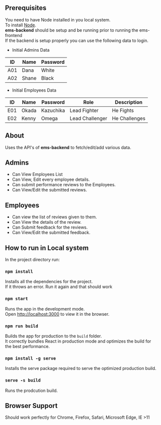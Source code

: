 ## Prerequisites
You need to have Node installed in you local system. <br/>
To install [Node](https://nodejs.org/en/download/).<br/>
**ems-backend** should be setup and be running prior to running the ems-frontend <br/>
If the backend is setup properly you can use the following data to login.
- Initial Admins Data <br/>

| ID  | Name  | Password |
|-----|-------|----------|
| A01 | Dana  | White    |
| A02 | Shane | Black    |

- Initial Employees Data <br/>

| ID  | Name  | Password  | Role            | Description   |
|-----|-------|-----------|-----------------|---------------|
| E01 | Okada | Kazuchika | Lead Fighter    | He Fights     |
| E02 | Kenny | Omega     | Lead Challenger | He Challenges |


## About
Uses the API's of **ems-backend** to fetch/edit/add various data.
## Admins 
- Can View Employees List
- Can View, Edit every employee details.
- Can submit performance reviews to the Employees.
- Can View/Edit the submitted reviews.
## Employees
- Can view the list of reviews given to them.
- Can View the details of the review.
- Can Submit feedback for the reviews.
- Can View/Edit the submitted feedback.

## How to run in Local system

In the project directory run:

### `npm install`

Installs all the dependencies for the project.<br/>
If it throws an error. Run it again and that should work

### `npm start`

Runs the app in the development mode.<br />
Open [http://localhost:3000](http://localhost:3000) to view it in the browser.

### `npm run build`

Builds the app for production to the `build` folder.<br />
It correctly bundles React in production mode and optimizes the build for the best performance.

### `npm install -g serve`

Installs the serve package required to serve the optimized production build.

### `serve -s build`

Runs the prodcution build.

## Browser Support

Should work perfectly for Chrome, Firefox, Safari, Microsoft Edge, IE >11